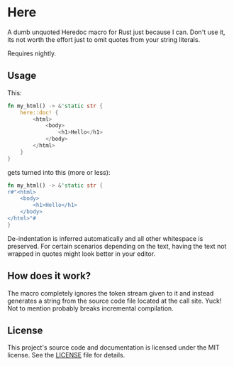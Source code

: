 # Here

A dumb unquoted Heredoc macro for Rust just because I can. Don't use it, its not worth the effort just to omit quotes from your string literals.

Requires nightly.

## Usage

This:

```rust
fn my_html() -> &'static str {
    here::doc! {
        <html>
            <body>
                <h1>Hello</h1>
            </body>
        </html>
    }
}
```

gets turned into this (more or less):


```rust
fn my_html() -> &'static str {
r#"<html>
    <body>
        <h1>Hello</h1>
    </body>
</html>"#
}
```

De-indentation is inferred automatically and all other whitespace is preserved. For certain scenarios depending on the text, having the text not wrapped in quotes might look better in your editor.

## How does it work?

The macro completely ignores the token stream given to it and instead generates a string from the source code file located at the call site. Yuck! Not to mention probably breaks incremental compilation.

## License

This project's source code and documentation is licensed under the MIT license. See the [LICENSE](LICENSE) file for details.
